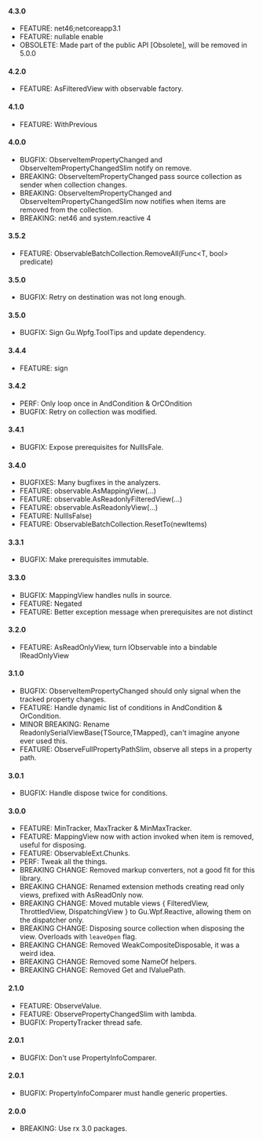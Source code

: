 #### 4.3.0
* FEATURE: net46;netcoreapp3.1
* FEATURE: nullable enable
* OBSOLETE: Made part of the public API [Obsolete], will be removed in 5.0.0

#### 4.2.0
* FEATURE: AsFilteredView with observable factory.

#### 4.1.0
* FEATURE: WithPrevious

#### 4.0.0
* BUGFIX: ObserveItemPropertyChanged and ObserveItemPropertyChangedSlim notify on remove.
* BREAKING: ObserveItemPropertyChanged pass source collection as sender when collection changes.
* BREAKING: ObserveItemPropertyChanged and ObserveItemPropertyChangedSlim now notifies when items are removed from the collection.
* BREAKING: net46 and system.reactive 4

#### 3.5.2
* FEATURE: ObservableBatchCollection<T>.RemoveAll(Func<T, bool> predicate)

#### 3.5.0
* BUGFIX: Retry on destination was not long enough.

#### 3.5.0
* BUGFIX: Sign Gu.Wpfg.ToolTips and update dependency.

#### 3.4.4
* FEATURE: sign

#### 3.4.2
* PERF: Only loop once in AndCondition & OrCOndition
* BUGFIX: Retry on collection was modified.

#### 3.4.1
* BUGFIX: Expose prerequisites for NullIsFale<TCondition>.

#### 3.4.0
* BUGFIXES: Many bugfixes in the analyzers.
* FEATURE: observable.AsMappingView(...)
* FEATURE: observable.AsReadonlyFilteredView(...)
* FEATURE: observable.AsReadonlyView(...)
* FEATURE: NullIsFalse<TCondition>)
* FEATURE: ObservableBatchCollection.ResetTo(newItems)

#### 3.3.1
* BUGFIX: Make prerequisites immutable.

#### 3.3.0
* BUGFIX: MappingView handles nulls in source.
* FEATURE: Negated<TCondition>
* FEATURE: Better exception message when prerequisites are not distinct


#### 3.2.0
* FEATURE: AsReadOnlyView, turn IObservable<T> into a bindable IReadOnlyView<T>

#### 3.1.0
* BUGFIX: ObserveItemPropertyChanged should only signal when the tracked property changes.
* FEATURE: Handle dynamic list of conditions in AndCondition & OrCondition.
* MINOR BREAKING: Rename ReadonlySerialViewBase{TSource,TMapped}, can't imagine anyone ever used this.
* FEATURE: ObserveFullPropertyPathSlim, observe all steps in a property path.

#### 3.0.1
* BUGFIX: Handle dispose twice for conditions.

#### 3.0.0
* FEATURE: MinTracker, MaxTracker & MinMaxTracker.
* FEATURE: MappingView now with action invoked when item is removed, useful for disposing.
* FEATURE: ObservableExt.Chunks.
* PERF: Tweak all the things.
* BREAKING CHANGE: Removed markup converters, not a good fit for this library.
* BREAKING CHANGE: Renamed extension methods creating read only views, prefixed with AsReadOnly now.
* BREAKING CHANGE: Moved mutable views { FilteredView, ThrottledView, DispatchingView } to Gu.Wpf.Reactive, allowing them on the dispatcher only.
* BREAKING CHANGE: Disposing source collection when disposing the view. Overloads with `leaveOpen` flag.
* BREAKING CHANGE: Removed WeakCompositeDisposable, it was a weird idea.
* BREAKING CHANGE: Removed some NameOf helpers.
* BREAKING CHANGE: Removed Get and IValuePath.

#### 2.1.0
* FEATURE: ObserveValue.
* FEATURE: ObservePropertyChangedSlim with lambda.
* BUGFIX: PropertyTracker thread safe.

#### 2.0.1
* BUGFIX: Don't use PropertyInfoComparer.

#### 2.0.1
* BUGFIX: PropertyInfoComparer must handle generic properties.

#### 2.0.0
* BREAKING: Use rx 3.0 packages.